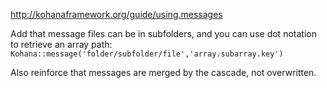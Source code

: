 <http://kohanaframework.org/guide/using.messages>

Add that message files can be in subfolders, and you can use dot notation to retrieve an array path: `Kohana::message('folder/subfolder/file','array.subarray.key')`

Also reinforce that messages are merged by the cascade, not overwritten.
